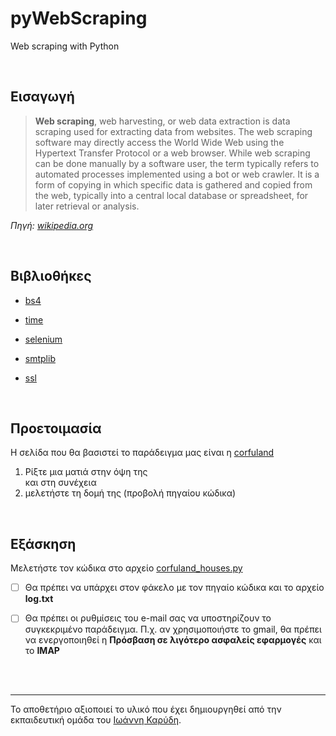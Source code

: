 # pyWebScraping

Web scraping with Python

<br>


## Εισαγωγή

> **Web scraping**, web harvesting, or web data extraction is data scraping used for extracting data from websites. The web scraping software may directly access the World Wide Web using the Hypertext Transfer Protocol or a web browser. While web scraping can be done manually by a software user, the term typically refers to automated processes implemented using a bot or web crawler. It is a form of copying in which specific data is gathered and copied from the web, typically into a central local database or spreadsheet, for later retrieval or analysis. 

*Πηγή: [wikipedia.org](https://en.wikipedia.org/wiki/Web_scraping)*

<br>




## Βιβλιοθήκες
* [bs4](https://pypi.org/project/bs4/)
* [time](https://docs.python.org/3/library/time.html)
* [selenium](https://www.selenium.dev/)

* [smtplib](https://docs.python.org/3/library/smtplib.html)
* [ssl](https://docs.python.org/3/library/ssl.html)


<br>


## Προετοιμασία
Η σελίδα που θα βασιστεί το παράδειγμα μας είναι η  [corfuland](http://www.corfuland.gr/el/mikres-aggelies-kerkyra/aggelies-enoikiasis-katoikiwn-stin-kerkyra)
1. Ρίξτε μια ματιά στην όψη της
<br>και στη συνέχεια
2. μελετήστε τη δομή της (προβολή πηγαίου κώδικα)


<br>


## Εξάσκηση

Μελετήστε τον κώδικα στο αρχείο [corfuland_houses.py](/source_code/corfuland_houses.py)
- [ ] Θα πρέπει να υπάρχει στον φάκελο με τον πηγαίο κώδικα και το αρχείο **log.txt**
- [ ] Θα πρέπει οι ρυθμίσεις του e-mail σας να υποστηρίζουν το συγκεκριμένο παράδειγμα. Π.χ. αν χρησιμοποιήστε το gmail, θα πρέπει να ενεργοποιηθεί η **Πρόσβαση σε λιγότερο ασφαλείς εφαρμογές** και το **ΙΜΑΡ**


<br>
<br>

---

Το αποθετήριο αξιοποιεί το υλικό που έχει δημιουργηθεί από την εκπαιδευτική ομάδα του [Ιωάννη Καρύδη](https://github.com/ioanniskarydis).
